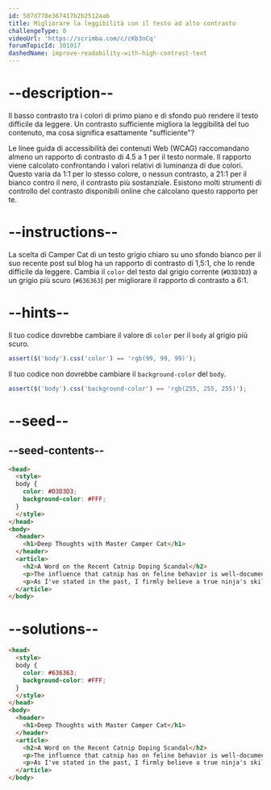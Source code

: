 ```yaml
---
id: 587d778e367417b2b2512aab
title: Migliorare la leggibilità con il testo ad alto contrasto
challengeType: 0
videoUrl: 'https://scrimba.com/c/cKb3nCq'
forumTopicId: 301017
dashedName: improve-readability-with-high-contrast-text
---
```


# --description--

Il basso contrasto tra i colori di primo piano e di sfondo può rendere il testo difficile da leggere. Un contrasto sufficiente migliora la leggibilità del tuo contenuto, ma cosa significa esattamente "sufficiente"?

Le linee guida di accessibilità dei contenuti Web (WCAG) raccomandano almeno un rapporto di contrasto di 4.5 a 1 per il testo normale. Il rapporto viene calcolato confrontando i valori relativi di luminanza di due colori. Questo varia da 1:1 per lo stesso colore, o nessun contrasto, a 21:1 per il bianco contro il nero, il contrasto più sostanziale. Esistono molti strumenti di controllo del contrasto disponibili online che calcolano questo rapporto per te.

# --instructions--

La scelta di Camper Cat di un testo grigio chiaro su uno sfondo bianco per il suo recente post sul blog ha un rapporto di contrasto di 1,5:1, che lo rende difficile da leggere. Cambia il `color` del testo dal grigio corrente (`#D3D3D3`) a un grigio più scuro (`#636363`) per migliorare il rapporto di contrasto a 6:1.

# --hints--

Il tuo codice dovrebbe cambiare il valore di `color` per il `body` al grigio più scuro.

```js
assert($('body').css('color') == 'rgb(99, 99, 99)');
```

Il tuo codice non dovrebbe cambiare il `background-color` del `body`.

```js
assert($('body').css('background-color') == 'rgb(255, 255, 255)');
```

# --seed--

## --seed-contents--

```html
<head>
  <style>
  body {
    color: #D3D3D3;
    background-color: #FFF;
  }
  </style>
</head>
<body>
  <header>
    <h1>Deep Thoughts with Master Camper Cat</h1>
  </header>
  <article>
    <h2>A Word on the Recent Catnip Doping Scandal</h2>
    <p>The influence that catnip has on feline behavior is well-documented, and its use as an herbal supplement in competitive ninja circles remains controversial. Once again, the debate to ban the substance is brought to the public's attention after the high-profile win of Kittytron, a long-time proponent and user of the green stuff, at the Claw of Fury tournament.</p>
    <p>As I've stated in the past, I firmly believe a true ninja's skills must come from within, with no external influences. My own catnip use shall continue as purely recreational.</p>
  </article>
</body>
```

# --solutions--

```html
<head>
  <style>
  body {
    color: #636363;
    background-color: #FFF;
  }
  </style>
</head>
<body>
  <header>
    <h1>Deep Thoughts with Master Camper Cat</h1>
  </header>
  <article>
    <h2>A Word on the Recent Catnip Doping Scandal</h2>
    <p>The influence that catnip has on feline behavior is well-documented, and its use as an herbal supplement in competitive ninja circles remains controversial. Once again, the debate to ban the substance is brought to the public's attention after the high-profile win of Kittytron, a long-time proponent and user of the green stuff, at the Claw of Fury tournament.</p>
    <p>As I've stated in the past, I firmly believe a true ninja's skills must come from within, with no external influences. My own catnip use shall continue as purely recreational.</p>
  </article>
</body>
```
